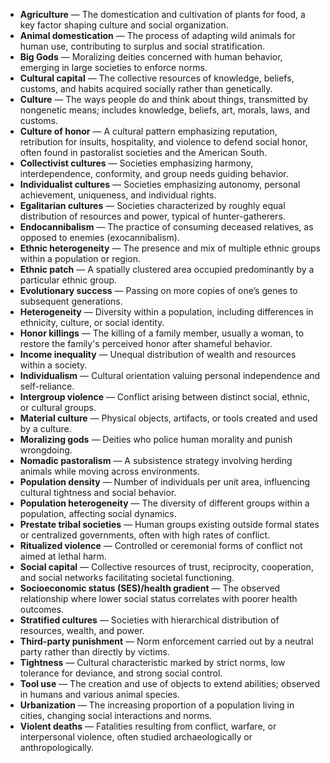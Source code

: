 - **Agriculture** — The domestication and cultivation of plants for food, a key factor shaping culture and social organization.  
- **Animal domestication** — The process of adapting wild animals for human use, contributing to surplus and social stratification.  
- **Big Gods** — Moralizing deities concerned with human behavior, emerging in large societies to enforce norms.  
- **Cultural capital** — The collective resources of knowledge, beliefs, customs, and habits acquired socially rather than genetically.  
- **Culture** — The ways people do and think about things, transmitted by nongenetic means; includes knowledge, beliefs, art, morals, laws, and customs.  
- **Culture of honor** — A cultural pattern emphasizing reputation, retribution for insults, hospitality, and violence to defend social honor, often found in pastoralist societies and the American South.  
- **Collectivist cultures** — Societies emphasizing harmony, interdependence, conformity, and group needs guiding behavior.  
- **Individualist cultures** — Societies emphasizing autonomy, personal achievement, uniqueness, and individual rights.  
- **Egalitarian cultures** — Societies characterized by roughly equal distribution of resources and power, typical of hunter-gatherers.  
- **Endocannibalism** — The practice of consuming deceased relatives, as opposed to enemies (exocannibalism).  
- **Ethnic heterogeneity** — The presence and mix of multiple ethnic groups within a population or region.  
- **Ethnic patch** — A spatially clustered area occupied predominantly by a particular ethnic group.  
- **Evolutionary success** — Passing on more copies of one’s genes to subsequent generations.  
- **Heterogeneity** — Diversity within a population, including differences in ethnicity, culture, or social identity.  
- **Honor killings** — The killing of a family member, usually a woman, to restore the family's perceived honor after shameful behavior.  
- **Income inequality** — Unequal distribution of wealth and resources within a society.  
- **Individualism** — Cultural orientation valuing personal independence and self-reliance.  
- **Intergroup violence** — Conflict arising between distinct social, ethnic, or cultural groups.  
- **Material culture** — Physical objects, artifacts, or tools created and used by a culture.  
- **Moralizing gods** — Deities who police human morality and punish wrongdoing.  
- **Nomadic pastoralism** — A subsistence strategy involving herding animals while moving across environments.  
- **Population density** — Number of individuals per unit area, influencing cultural tightness and social behavior.  
- **Population heterogeneity** — The diversity of different groups within a population, affecting social dynamics.  
- **Prestate tribal societies** — Human groups existing outside formal states or centralized governments, often with high rates of conflict.  
- **Ritualized violence** — Controlled or ceremonial forms of conflict not aimed at lethal harm.  
- **Social capital** — Collective resources of trust, reciprocity, cooperation, and social networks facilitating societal functioning.  
- **Socioeconomic status (SES)/health gradient** — The observed relationship where lower social status correlates with poorer health outcomes.  
- **Stratified cultures** — Societies with hierarchical distribution of resources, wealth, and power.  
- **Third-party punishment** — Norm enforcement carried out by a neutral party rather than directly by victims.  
- **Tightness** — Cultural characteristic marked by strict norms, low tolerance for deviance, and strong social control.  
- **Tool use** — The creation and use of objects to extend abilities; observed in humans and various animal species.  
- **Urbanization** — The increasing proportion of a population living in cities, changing social interactions and norms.  
- **Violent deaths** — Fatalities resulting from conflict, warfare, or interpersonal violence, often studied archaeologically or anthropologically.
